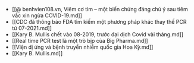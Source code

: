 - [[@ benhvien108.vn, Viêm cơ tim – một biến chứng đáng chú ý sau tiêm vắc xin ngừa COVID-19.md]]
- [[CDC đã thông báo FDA tìm kiếm một phương pháp khác thay thế PCR từ 07-2021.md]]
- [[Kary B. Mullis chết vào 08-2019, trước đại dịch Covid vài tháng.md]]
- [[Real time PCR test là một trò bịp của Big Pharma.md]]
- [[Viện dị ứng và bệnh truyền nhiễm quốc gia Hoa Kỳ.md]]
- [[Kary B. Mullis.md]]
